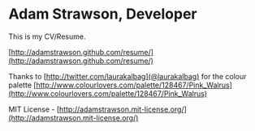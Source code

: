 # Adam Strawson, Developer

This is my CV/Resume.

[http://adamstrawson.github.com/resume/](http://adamstrawson.github.com/resume/)

Thanks to [http://twitter.com/laurakalbag](@laurakalbag) for the colour palette [http://www.colourlovers.com/palette/128467/Pink_Walrus](http://www.colourlovers.com/palette/128467/Pink_Walrus)

MIT License - [http://adamstrawson.mit-license.org/](http://adamstrawson.mit-license.org/)
